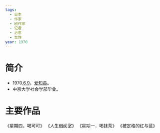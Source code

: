 ```yaml
---
tags:
  - 日本
  - 作家
  - 剧作家
  - 记者
  - 治愈
  - 女性
year: 1970
---
```

# 简介

- 1970[.6.9](2024-06-09.md)，[爱知县](爱知县.md)。
- 中京大学社会学部毕业。
# 主要作品

《星期四，喝可可》
《人生借阅室》
《星期一，喝抹茶》
《被定格的红与蓝》